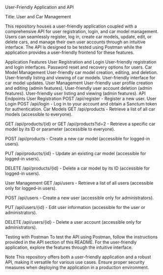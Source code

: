 User-Friendly Application and API

Title: User and Car Management

This repository houses a user-friendly application coupled with a comprehensive API for user registration, login, and car model management. Users can seamlessly register, log in, create car models, update, edit, or delete cars, and manage their own user accounts through an intuitive interface. The API is designed to be tested using Postman while the application provides a user-friendly frontend for these features.

Application Features
User Registration and Login
User-friendly registration and login interfaces.
Password reset and recovery options for users.
Car Model Management
User-friendly car model creation, editing, and deletion.
User-friendly listing and viewing of car models.
User-friendly interface for car model updates.
User Management
User-friendly user profile creation and editing (admin features).
User-friendly user account deletion (admin features).
User-friendly user listing and viewing (admin features).
API Endpoints
User Registration
POST /api/register - Register a new user.
User Login
POST /api/login - Log in to your account and obtain a Sanctum token for authentication.
Car Models
GET /api/products - Retrieve a list of all car models (accessible to everyone).

GET /api/products/{id} or GET /api/products?id=2 - Retrieve a specific car model by its ID or parameter (accessible to everyone).

POST /api/products - Create a new car model (accessible for logged-in users).

PUT /api/products/{id} - Update an existing car model (accessible for logged-in users).

DELETE /api/products/{id} - Delete a car model by its ID (accessible for logged-in users).

User Management
GET /api/users - Retrieve a list of all users (accessible only for logged-in users).

POST /api/users - Create a new user (accessible only for administrators).

PUT /api/users/{id} - Edit user information (accessible for the user or administrators).

DELETE /api/users/{id} - Delete a user account (accessible only for administrators).

Testing with Postman
To test the API using Postman, follow the instructions provided in the API section of this README. For the user-friendly application, explore the features through the intuitive interface.

Note
This repository offers both a user-friendly application and a robust API, making it versatile for various use cases. Ensure proper security measures when deploying the application in a production environment.
